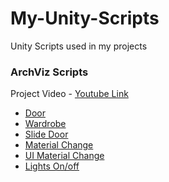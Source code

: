 # My-Unity-Scripts



Unity Scripts used in my projects

### ArchViz Scripts

  Project Video - [Youtube Link](https://youtu.be/6uApEkhLfCg)
  
- [Door](https://github.com/sachinsinha1/My-Unity-Scripts/blob/main/door.cs)
- [Wardrobe](https://github.com/sachinsinha1/My-Unity-Scripts/blob/main/wardrobeDoor.cs)
- [Slide Door](https://github.com/sachinsinha1/My-Unity-Scripts/blob/main/slideDoor.cs)
- [Material Change](https://github.com/sachinsinha1/My-Unity-Scripts/blob/main/wardrobeDoor.cs)
- [UI Material Change](https://github.com/sachinsinha1/My-Unity-Scripts/blob/main/matChangeUI.cs)
- [Lights On/off](https://github.com/sachinsinha1/My-Unity-Scripts/blob/main/lighton.cs)
